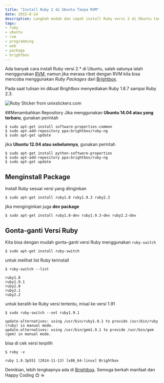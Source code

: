 ```yaml
---
title: "Install Ruby 2 di Ubuntu Tanpa RVM"
date: 2015-8-14
description: Langkah mudah dan cepat install Ruby versi 2 di Ubuntu tanpa ribet mengggunakan Ruby Version Manager
tags:
- ruby
- ubuntu
- rvm
- programming
- web
- package
- brightbox
---
```


Ada banyak cara install Ruby versi 2.* di Ubuntu, salah satunya ialah menggunakan [RVM](https://rvm.io/ "RVM"), namun jika merasa ribet dengan RVM kita bisa mencoba menggunakan *Ruby Packages* dari [Brightbox](https://www.brightbox.com/docs/ruby/ubuntu/ "Brightbox").

Pada saat tulisan ini dibuat Brightbox menyediakan Ruby 1.8.7 sampai Ruby 2.3.

![Ruby Sticker from unixstickers.com](https://raw.githubusercontent.com/khoerodin/khoerodin.github.io/master/assets/images/ruby-sticker.jpg "Ruby Sticker from unixstickers.com")

##Menambahkan Repository
Jika menggunakan **Ubuntu 14.04 atau yang terbaru**, gunakan perintah

```
$ sudo apt-get install software-properties-common
$ sudo apt-add-repository ppa:brightbox/ruby-ng
$ sudo apt-get update
```

jika **Ubuntu 12.04 atau sebelumnya**, gunakan perintah

```
$ sudo apt-get install python-software-properties
$ sudo apt-add-repository ppa:brightbox/ruby-ng
$ sudo apt-get update
```

## Menginstall Package
Install Ruby sesuai versi yang diinginkan

```
$ sudo apt-get install ruby1.8 ruby1.9.3 ruby2.2
```

jika menginginkan juga **dev package**

```
$ sudo apt-get install ruby1.8-dev ruby1.9.3-dev ruby2.2-dev
```

## Gonta-ganti Versi Ruby
Kita bisa dengan mudah gonta-ganti versi Ruby menggunakan `ruby-switch`

```
$ sudo apt-get install ruby-switch
```
untuk melihat list Ruby terinstall

```
$ ruby-switch --list

ruby1.8
ruby1.9.1
ruby2.0
ruby2.1
ruby2.2
```
untuk beralih ke Ruby versi tertentu, misal ke versi 1.91

```
$ sudo ruby-switch --set ruby1.9.1

update-alternatives: using /usr/bin/ruby1.9.1 to provide /usr/bin/ruby (ruby) in manual mode.
update-alternatives: using /usr/bin/gem1.9.1 to provide /usr/bin/gem (gem) in manual mode.
```

bisa di cek versi terpilih

```
$ ruby -v

ruby 1.9.3p551 (2014-11-13) [x86_64-linux] Brightbox
```

Demikian, lebih lengkapnya ada di [Brightbox](https://www.brightbox.com/docs/ruby/ubuntu/ "Brightbox"). Semoga berkah manfaat dan Happy Coding :blush: :coffee: